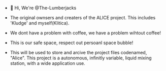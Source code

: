 - 👋 Hi, We're @The-Lumberjacks
- The original ownsers and creaters of the ALICE project. This includes 'Kludge' and myself(Klitica).

- We dont have a problem with coffee, we have a problem wihtout coffee!

- This is our safe space, respect out persoanl space bubble!
- This will be used to store and arcive the project files codenamed, "Alice". This project is a autonomous, infinitly variable, liquid mixing station, with a wide application use.

<!---
The-Lumberjacks/The-Lumberjacks is a ✨ special ✨ repository because its `README.md` (this file) appears on your GitHub profile.
You can click the Preview link to take a look at your changes.
--->
